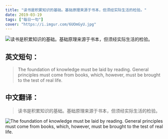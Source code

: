 ```yaml
---
title: "读书是积累知识的基础。基础原理来源于书本，但须经实际生活的检验。"
date: 2019-03-19
tags: ["每日一句"]
cover: "https://i.imgur.com/6UOmGyU.jpg"
---
```


![读书是积累知识的基础。基础原理来源于书本，但须经实际生活的检验。](https://i.imgur.com/gewHT4b.jpg)

## 英文短句：
> The foundation of knowledge must be laid by reading. General principles must come from books, which, however, must be brought to the test of real life.

<!--more-->

## 中文翻译：
> 读书是积累知识的基础。基础原理来源于书本，但须经实际生活的检验。

![The foundation of knowledge must be laid by reading. General principles must come from books, which, however, must be brought to the test of real life.](https://i.imgur.com/vHt8KgE.jpg)

